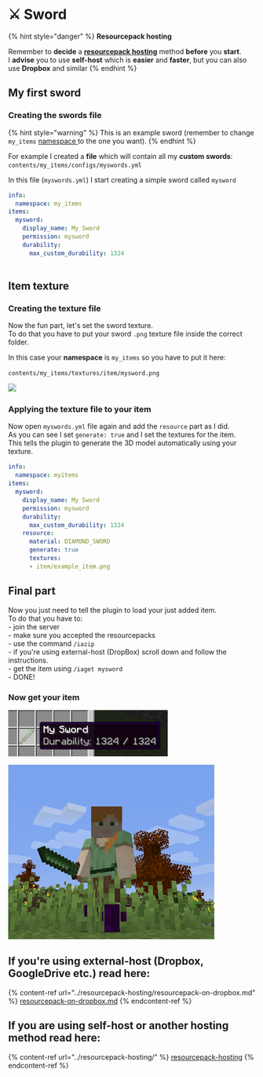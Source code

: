 # ⚔ Sword

{% hint style="danger" %}
**Resourcepack hosting**

Remember to **decide** a [**resourcepack hosting**](../resourcepack-hosting/) method **before** you **start**.\
I **advise** you to use **self-host** which is **easier** and **faster**, but you can also use **Dropbox** and similar
{% endhint %}

## My first sword

### Creating the swords file

{% hint style="warning" %}
This is an example sword (remember to change `my_items` [namespace ](broken-reference)to the one you want).
{% endhint %}

For example I created a **file** which will contain all my **custom swords**:\
`contents/my_items/configs/myswords.yml`

In this file (`myswords.yml`) I start creating a simple sword called `mysword`

```yaml
info:
  namespace: my_items
items:
  mysword:
    display_name: My Sword
    permission: mysword
    durability:
      max_custom_durability: 1324
  
```

## Item texture

### Creating the texture file

Now the fun part, let's set the sword texture.\
To do that you have to put your sword `.png` texture file inside the correct folder.

In this case your **namespace** is `my_items` so you have to put it here:

`contents/my_items/textures/item/mysword.png`

![](../../.gitbook/assets/image\_\(14\).png)

### Applying the texture file to your item

Now open `myswords.yml` file again and add the `resource` part as I did.\
As you can see I set `generate: true` and I set the textures for the item.\
This tells the plugin to generate the 3D model automatically using your texture.

```yaml
info:
  namespace: myitems
items:
  mysword:
    display_name: My Sword
    permission: mysword
    durability:
      max_custom_durability: 1324
    resource:
      material: DIAMOND_SWORD
      generate: true
      textures:
      - item/example_item.png
```

## Final part

Now you just need to tell the plugin to load your just added item.\
To do that you have to:\
\- join the server\
\- make sure you accepted the resourcepacks\
\- use the command `/iazip`\
\- if you're using external-host (DropBox) scroll down and follow the instructions.\
\- get the item using `/iaget mysword`\
\- DONE!

### Now get your item

![](<../../.gitbook/assets/immagine (2).png>)

![](<../../.gitbook/assets/immagine (41).png>)

## If you're using external-host (Dropbox, GoogleDrive etc.) read here:

{% content-ref url="../resourcepack-hosting/resourcepack-on-dropbox.md" %}
[resourcepack-on-dropbox.md](../resourcepack-hosting/resourcepack-on-dropbox.md)
{% endcontent-ref %}

## If you are using self-host or another hosting method read here:

{% content-ref url="../resourcepack-hosting/" %}
[resourcepack-hosting](../resourcepack-hosting/)
{% endcontent-ref %}
